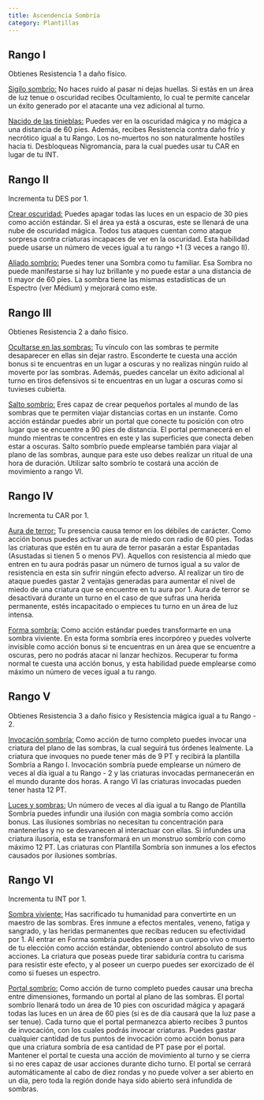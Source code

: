 ```yaml
---
title: Ascendencia Sombría
category: Plantillas
---
```


## Rango I

Obtienes Resistencia 1 a daño físico.

<u>Sigilo sombrío:</u> No haces ruido al pasar ni dejas huellas. Si estás en un área de luz tenue o oscuridad recibes Ocultamiento, lo cual te permite cancelar un éxito generado por el atacante una vez adicional al turno. 

<u>Nacido de las tinieblas:</u> Puedes ver en la oscuridad mágica y no mágica a una distancia de 60 pies. Además, recibes Resistencia contra daño frío y necrótico igual a tu Rango. Los no-muertos no son naturalmente hostiles hacia ti. Desbloqueas Nigromancia, para la cual puedes usar tu CAR en lugar de tu INT.

## Rango II

 Incrementa tu DES por 1.

<u>Crear oscuridad:</u> Puedes apagar todas las luces en un espacio de 30 pies como acción estándar. Si el área ya está a oscuras, este se llenará de una nube de oscuridad mágica. Todos tus ataques cuentan como ataque sorpresa contra criaturas incapaces de ver en la oscuridad. Esta habilidad puede usarse un número de veces igual a tu rango +1 (3 veces a rango II).

<u>Aliado sombrío:</u> Puedes tener una Sombra como tu familiar. Esa Sombra no puede manifestarse si hay luz brillante y no puede estar a una distancia de ti mayor de 60 pies. La sombra tiene las mismas estadísticas de un Espectro (ver Médium) y mejorará como este.

## Rango III

Obtienes Resistencia 2 a daño físico. 

<u>Ocultarse en las sombras:</u> Tu vínculo con las sombras te permite desaparecer en ellas sin dejar rastro. Esconderte te cuesta una acción bonus si te encuentras en un lugar a oscuras y no realizas ningún ruido al moverte por las sombras. Además, puedes cancelar un éxito adicional al turno en tiros defensivos si te encuentras en un lugar a oscuras como si tuvieses cubierta.

<u>Salto sombrío:</u> Eres capaz de crear pequeños portales al mundo de las sombras que te permiten viajar distancias cortas en un instante. Como acción estándar puedes abrir un portal que conecte tu posición con otro lugar que se encuentre a 90 pies de distancia. El portal permanecerá en el mundo mientras te concentres en este y las superficies que conecta deben estar a oscuras.  Salto sombrío puede emplearse también para viajar al plano de las sombras, aunque para este uso debes realizar un ritual de una hora de duración. Utilizar salto sombrío te costará una acción de movimiento a rango VI.

## Rango IV

Incrementa tu CAR por 1.

<u>Aura de terror:</u> Tu presencia causa temor en los débiles de carácter. Como acción bonus puedes activar un aura de miedo con radio de 60 pies. Todas las criaturas que estén en tu aura de terror pasarán a estar Espantadas (Asustadas si tienen 5 o menos PV). Aquellos con resistencia al miedo que entren en tu aura podrás pasar un número de turnos igual a su valor de resistencia en esta sin sufrir ningún efecto adverso. Al realizar un tiro de ataque puedes gastar 2 ventajas generadas para aumentar el nivel de miedo de una criatura que se encuentre en tu aura por 1. Aura de terror se desactivará durante un turno en el caso de que sufras una herida permanente, estés incapacitado o empieces tu turno en un área de luz intensa.

<u>Forma sombría:</u> Como acción estándar puedes transformarte en una sombra viviente. En esta forma sombría eres incorpóreo y puedes volverte invisible como acción bonus si te encuentras en un área que se encuentre a oscuras, pero no podrás atacar ni lanzar hechizos. Recuperar tu forma normal te cuesta una acción bonus, y esta habilidad puede emplearse como máximo un número de veces igual a tu rango.

## Rango V

Obtienes Resistencia 3 a daño físico y Resistencia mágica igual a tu Rango - 2. 

<u>Invocación sombría:</u> Como acción de turno completo puedes invocar una criatura del plano de las sombras, la cual seguirá tus órdenes lealmente. La criatura que invoques no puede tener más de 9 PT y recibirá la plantilla Sombría a Rango I. Invocación sombría puede emplearse un número de veces al día igual a tu Rango - 2 y las criaturas invocadas permanecerán en el mundo durante dos horas. A rango VI las criaturas invocadas pueden tener hasta 12 PT.

<u>Luces y sombras:</u> Un número de veces al día igual a tu Rango de Plantilla Sombría puedes infundir una ilusión con magia sombría como acción bonus. Las ilusiones sombrías no necesitan tu concentración para mantenerlas y no se desvanecen al interactuar con ellas. Si infundes una criatura ilusoria, esta se transformará en un monstruo sombrío con como máximo 12 PT. Las criaturas con Plantilla Sombría son inmunes a los efectos causados por ilusiones sombrías. 

## Rango VI

Incrementa tu INT por 1.

<u>Sombra viviente:</u> Has sacrificado tu humanidad para convertirte en un maestro de las sombras. Eres inmune a efectos mentales, veneno, fatiga y sangrado, y las heridas permanentes que recibas reducen su efectividad por 1. Al entrar en Forma sombría puedes poseer a un cuerpo vivo o muerto de tu elección como acción estándar, obteniendo control absoluto de sus acciones. La criatura que poseas puede tirar sabiduría contra tu carisma para resistir este efecto, y al poseer un cuerpo puedes ser exorcizado de él como si fueses un espectro.

<u>Portal sombrío:</u> Como acción de turno completo puedes causar una brecha entre dimensiones, formando un portal al plano de las sombras. El portal sombrío llenará todo un área de 10 pies con oscuridad mágica y apagará todas las luces en un área de 60 pies (si es de día causará que la luz pase a ser tenue). Cada turno que el portal permanezca abierto recibes 3 puntos de invocación, con los cuales podrás invocar criaturas. Puedes gastar cualquier cantidad de tus puntos de invocación como acción bonus para que una criatura sombría de esa cantidad de PT pase por el portal. Mantener el portal te cuesta una acción de movimiento al turno y se cierra si no eres capaz de usar acciones durante dicho turno. El portal se cerrará automáticamente al cabo de diez rondas y no puede volver a ser abierto en un día, pero toda la región donde haya sido abierto será infundida de sombras.